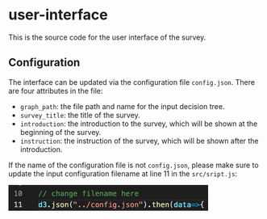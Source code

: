 # user-interface

This is the source code for the user interface of the survey.

## Configuration
The interface can be updated via the configuration file `config.json`.
There are four attributes in the file:
*  `graph_path`: the file path and name for the input decision tree.
* `survey_title`: the title of the survey.
* `introduction`: the introduction to the survey, which will be shown at the beginning of the survey.
* `instruction`: the instruction of the survey, which will be shown after the introduction.

If the name of the configuration file is not `config.json`, please make sure to update the input configuration filename at line 11 in the `src/sript.js`:

![update_file](screenshots/1.png)